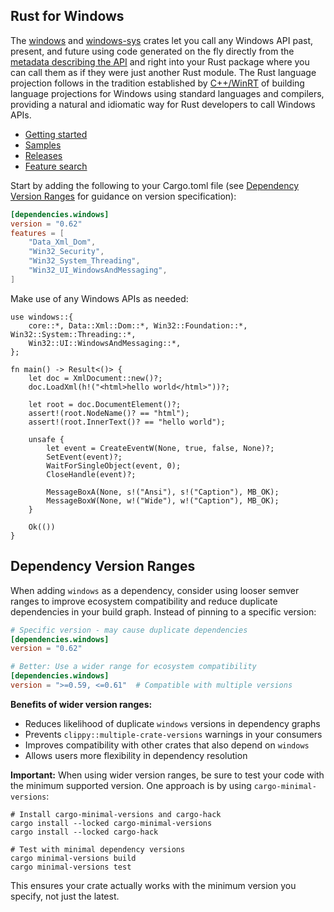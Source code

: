 ## Rust for Windows

The [windows](https://crates.io/crates/windows) and [windows-sys](https://crates.io/crates/windows-sys) crates let you call any Windows API past, present, and future using code generated on the fly directly from the [metadata describing the API](https://github.com/microsoft/windows-rs/tree/master/crates/libs/bindgen/default) and right into your Rust package where you can call them as if they were just another Rust module. The Rust language projection follows in the tradition established by [C++/WinRT](https://github.com/microsoft/cppwinrt) of building language projections for Windows using standard languages and compilers, providing a natural and idiomatic way for Rust developers to call Windows APIs.

* [Getting started](https://kennykerr.ca/rust-getting-started/)
* [Samples](https://github.com/microsoft/windows-rs/tree/master/crates/samples)
* [Releases](https://github.com/microsoft/windows-rs/releases)
* [Feature search](https://microsoft.github.io/windows-rs/features)

Start by adding the following to your Cargo.toml file (see [Dependency Version Ranges](#dependency-version-ranges) for guidance on version specification):

```toml
[dependencies.windows]
version = "0.62"
features = [
    "Data_Xml_Dom",
    "Win32_Security",
    "Win32_System_Threading",
    "Win32_UI_WindowsAndMessaging",
]
```

Make use of any Windows APIs as needed:

```rust,no_run
use windows::{
    core::*, Data::Xml::Dom::*, Win32::Foundation::*, Win32::System::Threading::*,
    Win32::UI::WindowsAndMessaging::*,
};

fn main() -> Result<()> {
    let doc = XmlDocument::new()?;
    doc.LoadXml(h!("<html>hello world</html>"))?;

    let root = doc.DocumentElement()?;
    assert!(root.NodeName()? == "html");
    assert!(root.InnerText()? == "hello world");

    unsafe {
        let event = CreateEventW(None, true, false, None)?;
        SetEvent(event)?;
        WaitForSingleObject(event, 0);
        CloseHandle(event)?;

        MessageBoxA(None, s!("Ansi"), s!("Caption"), MB_OK);
        MessageBoxW(None, w!("Wide"), w!("Caption"), MB_OK);
    }

    Ok(())
}
```

## Dependency Version Ranges

When adding `windows` as a dependency, consider using looser semver ranges to improve ecosystem compatibility and reduce duplicate dependencies in your build graph. Instead of pinning to a specific version:

```toml
# Specific version - may cause duplicate dependencies
[dependencies.windows]
version = "0.62"

# Better: Use a wider range for ecosystem compatibility
[dependencies.windows]
version = ">=0.59, <=0.61"  # Compatible with multiple versions
```

**Benefits of wider version ranges:**

- Reduces likelihood of duplicate `windows` versions in dependency graphs
- Prevents `clippy::multiple-crate-versions` warnings in your consumers
- Improves compatibility with other crates that also depend on `windows`
- Allows users more flexibility in dependency resolution

**Important:** When using wider version ranges, be sure to test your code with the minimum supported version. One approach is by using `cargo-minimal-versions`:

```pwsh
# Install cargo-minimal-versions and cargo-hack
cargo install --locked cargo-minimal-versions 
cargo install --locked cargo-hack

# Test with minimal dependency versions
cargo minimal-versions build
cargo minimal-versions test
```

This ensures your crate actually works with the minimum version you specify, not just the latest.
